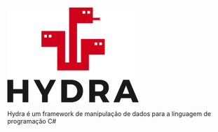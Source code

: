 ![Alt Text](https://github.com/contreiras95/HydraFramework/raw/master/logo.png)

Hydra é um framework de manipulação de dados para a linguagem de programação C#
